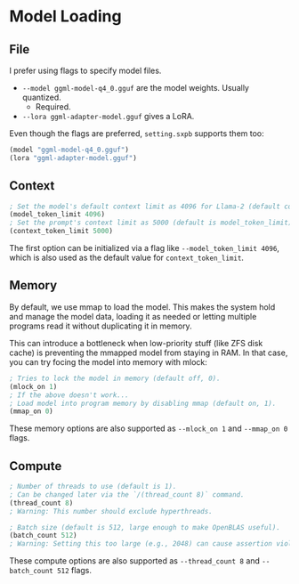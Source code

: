 # Model Loading

## File
I prefer using flags to specify model files.
- `--model ggml-model-q4_0.gguf` are the model weights. Usually quantized.
  - Required.
- `--lora ggml-adapter-model.gguf` gives a LoRA.

Even though the flags are preferred, `setting.sxpb` supports them too:
```lisp
(model "ggml-model-q4_0.gguf")
(lora "ggml-adapter-model.gguf")
```

## Context
```lisp
; Set the model's default context limit as 4096 for Llama-2 (default comes from the model).
(model_token_limit 4096)
; Set the prompt's context limit as 5000 (default is model_token_limit).
(context_token_limit 5000)
```

The first option can be initialized via a flag like `--model_token_limit 4096`, which is also used as the default value for `context_token_limit`.

## Memory
By default, we use mmap to load the model.
This makes the system hold and manage the model data, loading it as needed or letting multiple programs read it without duplicating it in memory.

This can introduce a bottleneck when low-priority stuff (like ZFS disk cache) is preventing the mmapped model from staying in RAM.
In that case, you can try focing the model into memory with mlock:
```lisp
; Tries to lock the model in memory (default off, 0).
(mlock_on 1)
; If the above doesn't work...
; Load model into program memory by disabling mmap (default on, 1).
(mmap_on 0)
```

These memory options are also supported as `--mlock_on 1` and `--mmap_on 0` flags.

## Compute
```lisp
; Number of threads to use (default is 1).
; Can be changed later via the `/(thread_count 8)` command.
(thread_count 8)
; Warning: This number should exclude hyperthreads.

; Batch size (default is 512, large enough to make OpenBLAS useful).
(batch_count 512)
; Warning: Setting this too large (e.g., 2048) can cause assertion violations.
```

These compute options are also supported as `--thread_count 8` and `--batch_count 512` flags.


